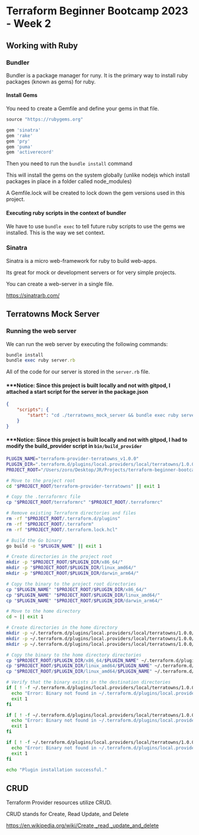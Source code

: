 # Terraform Beginner Bootcamp 2023 - Week 2

## Working with Ruby

### Bundler

Bundler is a package manager for runy.
It is the primary way to install ruby packages (known as gems) for ruby.

#### Install Gems

You need to create a Gemfile and define your gems in that file.

```rb
source "https://rubygems.org"

gem 'sinatra'
gem 'rake'
gem 'pry'
gem 'puma'
gem 'activerecord'
```

Then you need to run the `bundle install` command

This will install the gems on the system globally (unlike nodejs which install packages in place in a folder called node_modules)

A Gemfile.lock will be created to lock down the gem versions used in this project.

#### Executing ruby scripts in the context of bundler

We have to use `bundle exec` to tell future ruby scripts to use the gems we installed. This is the way we set context.

### Sinatra

Sinatra is a micro web-framework for ruby to build web-apps.

Its great for mock or development servers or for very simple projects.

You can create a web-server in a single file.

https://sinatrarb.com/

## Terratowns Mock Server

### Running the web server

We can run the web server by executing the following commands:

```rb
bundle install
bundle exec ruby server.rb
```

All of the code for our server is stored in the `server.rb` file.

#### \*\*\*Notice: Since this project is built locally and not with gitpod, I attached a start script for the server in the package.json

```json
{
	"scripts": {
		"start": "cd ./terratowns_mock_server && bundle exec ruby server.rb"
	}
}
```

#### \*\*\*Notice: Since this project is built locally and not with gitpod, I had to modify the build_provider script in `bin/build_provider`

```sh
PLUGIN_NAME="terraform-provider-terratowns_v1.0.0"
PLUGIN_DIR=".terraform.d/plugins/local.providers/local/terratowns/1.0.0"
PROJECT_ROOT="/Users/zoro/Desktop/JR/Projects/terraform-beginner-bootcamp-2023"

# Move to the project root
cd "$PROJECT_ROOT/terraform-provider-terratowns" || exit 1

# Copy the .terraformrc file
cp "$PROJECT_ROOT/terraformrc" "$PROJECT_ROOT/.terraformrc"

# Remove existing Terraform directories and files
rm -rf "$PROJECT_ROOT/.terraform.d/plugins"
rm -rf "$PROJECT_ROOT/.terraform"
rm -rf "$PROJECT_ROOT/.terraform.lock.hcl"

# Build the Go binary
go build -o "$PLUGIN_NAME" || exit 1

# Create directories in the project root
mkdir -p "$PROJECT_ROOT/$PLUGIN_DIR/x86_64/"
mkdir -p "$PROJECT_ROOT/$PLUGIN_DIR/linux_amd64/"
mkdir -p "$PROJECT_ROOT/$PLUGIN_DIR/darwin_arm64/"

# Copy the binary to the project root directories
cp "$PLUGIN_NAME" "$PROJECT_ROOT/$PLUGIN_DIR/x86_64/"
cp "$PLUGIN_NAME" "$PROJECT_ROOT/$PLUGIN_DIR/linux_amd64/"
cp "$PLUGIN_NAME" "$PROJECT_ROOT/$PLUGIN_DIR/darwin_arm64/"

# Move to the home directory
cd ~ || exit 1

# Create directories in the home directory
mkdir -p ~/.terraform.d/plugins/local.providers/local/terratowns/1.0.0/x86_64/
mkdir -p ~/.terraform.d/plugins/local.providers/local/terratowns/1.0.0/linux_amd64/
mkdir -p ~/.terraform.d/plugins/local.providers/local/terratowns/1.0.0/darwin_arm64/

# Copy the binary to the home directory directories
cp "$PROJECT_ROOT/$PLUGIN_DIR/x86_64/$PLUGIN_NAME" ~/.terraform.d/plugins/local.providers/local/terratowns/1.0.0/x86_64/
cp "$PROJECT_ROOT/$PLUGIN_DIR/linux_amd64/$PLUGIN_NAME" ~/.terraform.d/plugins/local.providers/local/terratowns/1.0.0/linux_amd64/
cp "$PROJECT_ROOT/$PLUGIN_DIR/linux_amd64/$PLUGIN_NAME" ~/.terraform.d/plugins/local.providers/local/terratowns/1.0.0/darwin_arm64/

# Verify that the binary exists in the destination directories
if [ ! -f ~/.terraform.d/plugins/local.providers/local/terratowns/1.0.0/x86_64/"$PLUGIN_NAME" ]; then
  echo "Error: Binary not found in ~/.terraform.d/plugins/local.providers/local/terratowns/1.0.0/x86_64/"
  exit 1
fi

if [ ! -f ~/.terraform.d/plugins/local.providers/local/terratowns/1.0.0/linux_amd64/"$PLUGIN_NAME" ]; then
  echo "Error: Binary not found in ~/.terraform.d/plugins/local.providers/local/terratowns/1.0.0/linux_amd64/"
  exit 1
fi

if [ ! -f ~/.terraform.d/plugins/local.providers/local/terratowns/1.0.0/linux_amd64/"$PLUGIN_NAME" ]; then
  echo "Error: Binary not found in ~/.terraform.d/plugins/local.providers/local/terratowns/1.0.0/darwin_arm64/"
  exit 1
fi

echo "Plugin installation successful."

```

## CRUD

Terraform Provider resources utilize CRUD.

CRUD stands for Create, Read Update, and Delete

https://en.wikipedia.org/wiki/Create,_read,_update_and_delete
